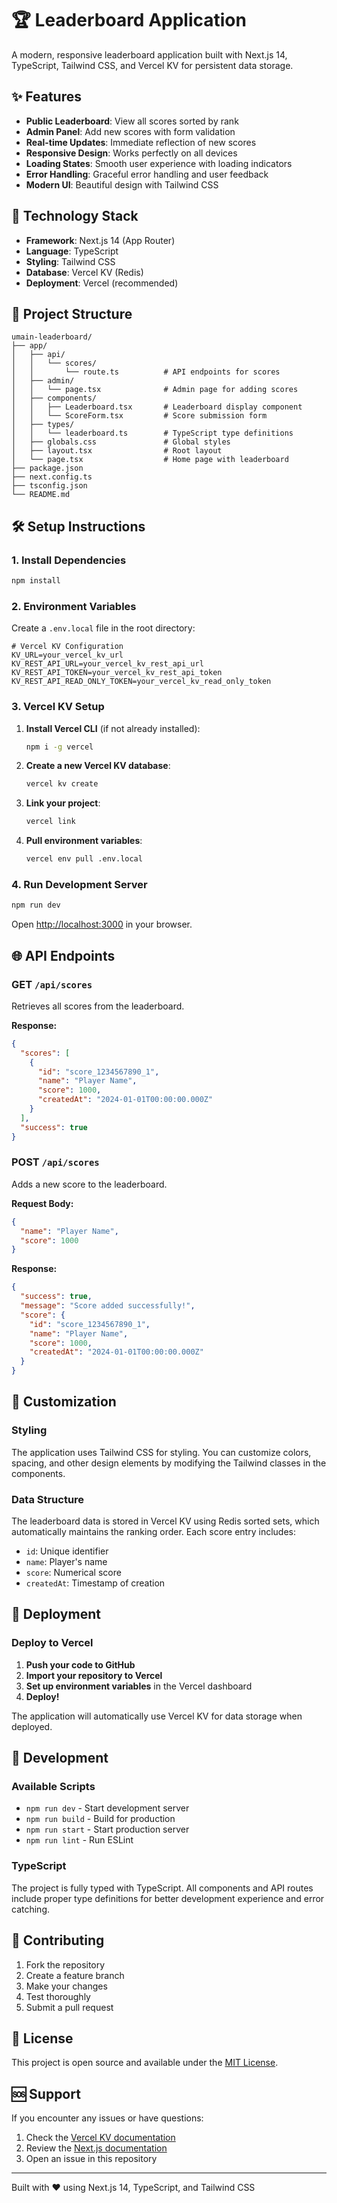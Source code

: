 # 🏆 Leaderboard Application

A modern, responsive leaderboard application built with Next.js 14, TypeScript, Tailwind CSS, and Vercel KV for persistent data storage.

## ✨ Features

- **Public Leaderboard**: View all scores sorted by rank
- **Admin Panel**: Add new scores with form validation
- **Real-time Updates**: Immediate reflection of new scores
- **Responsive Design**: Works perfectly on all devices
- **Loading States**: Smooth user experience with loading indicators
- **Error Handling**: Graceful error handling and user feedback
- **Modern UI**: Beautiful design with Tailwind CSS

## 🚀 Technology Stack

- **Framework**: Next.js 14 (App Router)
- **Language**: TypeScript
- **Styling**: Tailwind CSS
- **Database**: Vercel KV (Redis)
- **Deployment**: Vercel (recommended)

## 📁 Project Structure

```
umain-leaderboard/
├── app/
│   ├── api/
│   │   └── scores/
│   │       └── route.ts          # API endpoints for scores
│   ├── admin/
│   │   └── page.tsx              # Admin page for adding scores
│   ├── components/
│   │   ├── Leaderboard.tsx       # Leaderboard display component
│   │   └── ScoreForm.tsx         # Score submission form
│   ├── types/
│   │   └── leaderboard.ts        # TypeScript type definitions
│   ├── globals.css               # Global styles
│   ├── layout.tsx                # Root layout
│   └── page.tsx                  # Home page with leaderboard
├── package.json
├── next.config.ts
├── tsconfig.json
└── README.md
```

## 🛠️ Setup Instructions

### 1. Install Dependencies

```bash
npm install
```

### 2. Environment Variables

Create a `.env.local` file in the root directory:

```env
# Vercel KV Configuration
KV_URL=your_vercel_kv_url
KV_REST_API_URL=your_vercel_kv_rest_api_url
KV_REST_API_TOKEN=your_vercel_kv_rest_api_token
KV_REST_API_READ_ONLY_TOKEN=your_vercel_kv_read_only_token
```

### 3. Vercel KV Setup

1. **Install Vercel CLI** (if not already installed):
   ```bash
   npm i -g vercel
   ```

2. **Create a new Vercel KV database**:
   ```bash
   vercel kv create
   ```

3. **Link your project**:
   ```bash
   vercel link
   ```

4. **Pull environment variables**:
   ```bash
   vercel env pull .env.local
   ```

### 4. Run Development Server

```bash
npm run dev
```

Open [http://localhost:3000](http://localhost:3000) in your browser.

## 🌐 API Endpoints

### GET `/api/scores`
Retrieves all scores from the leaderboard.

**Response:**
```json
{
  "scores": [
    {
      "id": "score_1234567890_1",
      "name": "Player Name",
      "score": 1000,
      "createdAt": "2024-01-01T00:00:00.000Z"
    }
  ],
  "success": true
}
```

### POST `/api/scores`
Adds a new score to the leaderboard.

**Request Body:**
```json
{
  "name": "Player Name",
  "score": 1000
}
```

**Response:**
```json
{
  "success": true,
  "message": "Score added successfully!",
  "score": {
    "id": "score_1234567890_1",
    "name": "Player Name",
    "score": 1000,
    "createdAt": "2024-01-01T00:00:00.000Z"
  }
}
```

## 🎨 Customization

### Styling
The application uses Tailwind CSS for styling. You can customize colors, spacing, and other design elements by modifying the Tailwind classes in the components.

### Data Structure
The leaderboard data is stored in Vercel KV using Redis sorted sets, which automatically maintains the ranking order. Each score entry includes:
- `id`: Unique identifier
- `name`: Player's name
- `score`: Numerical score
- `createdAt`: Timestamp of creation

## 🚀 Deployment

### Deploy to Vercel

1. **Push your code to GitHub**
2. **Import your repository to Vercel**
3. **Set up environment variables** in the Vercel dashboard
4. **Deploy!**

The application will automatically use Vercel KV for data storage when deployed.

## 🔧 Development

### Available Scripts

- `npm run dev` - Start development server
- `npm run build` - Build for production
- `npm run start` - Start production server
- `npm run lint` - Run ESLint

### TypeScript

The project is fully typed with TypeScript. All components and API routes include proper type definitions for better development experience and error catching.

## 🤝 Contributing

1. Fork the repository
2. Create a feature branch
3. Make your changes
4. Test thoroughly
5. Submit a pull request

## 📝 License

This project is open source and available under the [MIT License](LICENSE).

## 🆘 Support

If you encounter any issues or have questions:

1. Check the [Vercel KV documentation](https://vercel.com/docs/storage/vercel-kv)
2. Review the [Next.js documentation](https://nextjs.org/docs)
3. Open an issue in this repository

---

Built with ❤️ using Next.js 14, TypeScript, and Tailwind CSS
